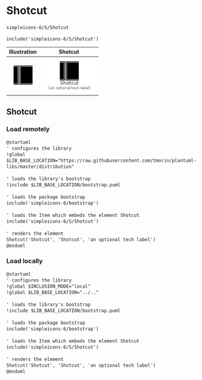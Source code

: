 # Shotcut


```text
simpleicons-6/S/Shotcut
```

```text
include('simpleicons-6/S/Shotcut')
```



| Illustration | Shotcut |
| :---: | :---: |
| ![illustration for Illustration](../../simpleicons-6/S/Shotcut.png) | ![illustration for Shotcut](../../simpleicons-6/S/Shotcut.Local.png) |




## Shotcut

### Load remotely
```plantuml
@startuml
' configures the library
!global $LIB_BASE_LOCATION="https://raw.githubusercontent.com/tmorin/plantuml-libs/master/distribution"

' loads the library's bootstrap
!include $LIB_BASE_LOCATION/bootstrap.puml

' loads the package bootstrap
include('simpleicons-6/bootstrap')

' loads the Item which embeds the element Shotcut
include('simpleicons-6/S/Shotcut')

' renders the element
Shotcut('Shotcut', 'Shotcut', 'an optional tech label')
@enduml
```

### Load locally
```plantuml
@startuml
' configures the library
!global $INCLUSION_MODE="local"
!global $LIB_BASE_LOCATION="../.."

' loads the library's bootstrap
!include $LIB_BASE_LOCATION/bootstrap.puml

' loads the package bootstrap
include('simpleicons-6/bootstrap')

' loads the Item which embeds the element Shotcut
include('simpleicons-6/S/Shotcut')

' renders the element
Shotcut('Shotcut', 'Shotcut', 'an optional tech label')
@enduml
```

